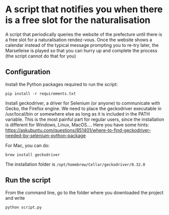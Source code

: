 # A script that notifies you when there is a free slot for the naturalisation

A script that periodically queries the website of the prefecture until there is a free slot for a naturalisation rendez-vous. Once the website shows a calendar instead of the typical message prompting you to re-try later, the Marselleise is played so that you can hurry up and complete the process (the script cannot do that for you)  


## Configuration
Install the Python packages required to run the script:
```
pip install -r requirements.txt
```

Install geckodriver, a driver for Selenium (or anyone) to communicate with Gecko, the Firefox engine. We need to place the geckodriver executable in /usr/local/bin or somewhere else as long as it is included in the PATH variable. This is the most painful part for regular users, since the installation is different for Windows, Linux, MacOS.... Here you have some hints:
https://askubuntu.com/questions/851401/where-to-find-geckodriver-needed-by-selenium-python-package

For Mac, you can do:
```
brew install geckodriver
```
The installation folder is `/opt/homebrew/Cellar/geckodriver/0.32.0`


## Run the script
From the command line, go to the folder where you downloaded the project and write
```
python script.py
```